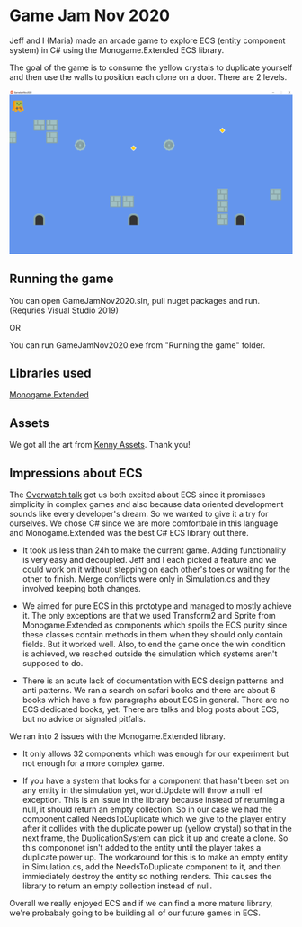# Game Jam Nov 2020

Jeff and I (Maria) made an arcade game to explore ECS (entity component system) in C# using the Monogame.Extended ECS library. 

The goal of the game is to consume the yellow crystals to duplicate yourself and then use the walls to position each clone on a door. There are 2 levels.

<img src="./level2.PNG">

## Running the game

You can open GameJamNov2020.sln, pull nuget packages and run. (Requries Visual Studio 2019)

OR

You can run GameJamNov2020.exe from "Running the game" folder.

## Libraries used

[Monogame.Extended](https://github.com/craftworkgames/MonoGame.Extended)

## Assets

We got all the art from [Kenny Assets](https://www.kenney.nl/assets/simplified-platformer-pack). Thank you!

## Impressions about ECS

The [Overwatch talk](https://www.youtube.com/watch?v=W3aieHjyNvw&feature=youtu.be&ab_channel=GDC) got us both excited about ECS since it promisses simplicity in complex games and also because data oriented development sounds like every developer's dream. So we wanted to give it a try for ourselves. We chose C# since we are more comfortbale in this language and Monogame.Extended was the best C# ECS library out there.

* It took us less than 24h to make the current game. Adding functionality is very easy and decoupled. Jeff and I each picked a feature and we could work on it without stepping on each other's toes or waiting for the other to finish. Merge conflicts were only in Simulation.cs and they involved keeping both changes.

* We aimed for pure ECS in this prototype and managed to mostly achieve it. The only exceptions are that we used Transform2 and Sprite from Monogame.Extended as components which spoils the ECS purity since these classes contain methods in them when they should only contain fields. But it worked well. Also, to end the game once the win condition is achieved, we reached outside the simulation which systems aren't supposed to do.

* There is an acute lack of documentation with ECS design patterns and anti patterns. We ran a search on safari books and there are about 6 books which have a few paragraphs about ECS in general. There are no ECS dedicated books, yet. There are talks and blog posts about ECS, but no advice or signaled pitfalls.

We ran into 2 issues with the Monogame.Extended library.

* It only allows 32 components which was enough for our experiment but not enough for a more complex game.

* If you have a system that looks for a component that hasn't been set on any entity in the simulation yet, world.Update will throw a null ref exception. This is an issue in the library because instead of returning a null, it should return an empty collection. So in our case we had the component called NeedsToDuplicate which we give to the player entity after it collides with the duplicate power up (yellow crystal) so that in the next frame, the DuplicationSystem can pick it up and create a clone. So this compononet isn't added to the entity until the player takes a duplicate power up. The workaround for this is to make an empty entity in Simulation.cs, add the NeedsToDuplicate component to it, and then immiediately destroy the entity so nothing renders. This causes the library to return an empty collection instead of null.

Overall we really enjoyed ECS and if we can find a more mature library, we're probabaly going to be building all of our future games in ECS. 
